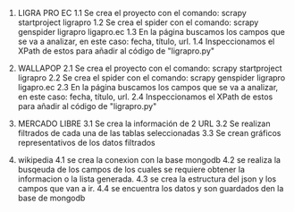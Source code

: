 1. LIGRA PRO EC
     1.1 Se crea el proyecto con el comando: scrapy startproject ligrapro
     1.2 Se crea el spider con el comando: scrapy genspider ligrapro ligapro.ec
     1.3 En la página buscamos los campos que se va a analizar, en este caso: fecha, título, url.
     1.4 Inspeccionamos el XPath de estos para añadir al código de "ligrapro.py"
     
2. WALLAPOP
	 2.1 Se crea el proyecto con el comando: scrapy startproject ligrapro
     2.2 Se crea el spider con el comando: scrapy genspider ligrapro ligapro.ec
     2.3 En la página buscamos los campos que se va a analizar, en este caso: fecha, título, url.
     2.4 Inspeccionamos el XPath de estos para añadir al código de "ligrapro.py"
     
	
3. MERCADO LIBRE
   3.1 Se crea la información de 2 URL
   3.2 Se realizan filtrados de cada una de las tablas seleccionadas
   3.3 Se crean gráficos representativos de los datos filtrados
   
4. wikipedia
   4.1 se crea la conexion con la base mongodb
   4.2 se realiza la busqeuda de los campos de los cuales se requiere obtener la informacion o la lista generada.
   4.3 se crea la estructura del json y los campos que van a ir.
   4.4 se encuentra los datos y son guardados den la base de mongodb
          
